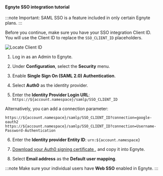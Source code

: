 #### Egnyte SSO integration tutorial

:::note
Important: SAML SSO is a feature included in only certain Egnyte plans.
:::

Before you continue, make sure you have your SSO integration Client ID. You will use the Client ID to replace the `SSO_CLIENT_ID` placeholders.

![Locate Client ID](https://auth0.com/docs/media/articles/dashboard/sso-integrations/settings-tutorial-clientid-egnyte.png)

1. Log in as an Admin to Egnyte.

2. Under **Configuration**, select the **Security** menu.

3. Enable **Single Sign On (SAML 2.0) Authentication**.

4. Select **Auth0** as the identity provider.

5. Enter the **Identity Provider Login URL**:
`https://${account.namespace}/samlp/SSO_CLIENT_ID`

Alternatively, you can add a connection parameter:

```text
https://${account.namespace}/samlp/SSO_CLIENT_ID?connection=google-oauth2
https://${account.namespace}/samlp/SSO_CLIENT_ID?connection=Username-Password-Authentication
```

6. Enter the **Identity provider Entity ID**:
`urn:${account.namespace}`

7. [Download your Auth0 signing certificate ](https://${account.namespace}/pem), and copy it into Egnyte.

8. Select **Email address** as the **Default user mapping**.

:::note
Make sure your individual users have **Web SSO** enabled in Egnyte.
:::
